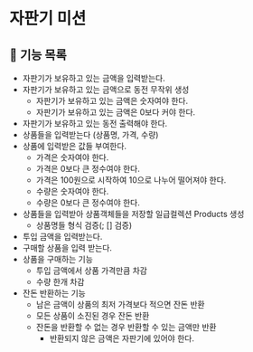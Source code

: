 # 자판기 미션

## :rocket: 기능 목록
+ 자판기가 보유하고 있는 금액을 입력받는다.
+ 자판기가 보유하고 있는 금액으로 동전 무작위 생성
  + 자판기가 보유하고 있는 금액은 숫자여야 한다.
  + 자판기가 보유하고 있는 금액은 0보다 커야 한다.
+ 자판기가 보유하고 있는 동전 출력해야 한다.
+ 상품들을 입력받는다 (상품명, 가격, 수량)
+ 상품에 입력받은 값들 부여한다.
  + 가격은 숫자여야 한다.
  + 가격은 0보다 큰 정수여야 한다.
  + 가격은 100원으로 시작하여 10으로 나누어 떨어져야 한다.
  + 수량은 숫자여야 한다.
  + 수량은 0보다 큰 정수여야 한다. 
+ 상품들을 입력받아 상품객체들을 저장할 일급컬렉션 Products 생성
    + 상품명들 형식 검증(; [] 검증)
+ 투입 금액을 입력받는다.
+ 구매할 상품을 입력 받는다.
+ 상품을 구매하는 기능
  + 투입 금액에서 상품 가격만큼 차감
  + 수량 한개 차감
+ 잔돈 반환하는 기능
  + 남은 금액이 상품의 최저 가격보다 적으면 잔돈 반환
  + 모든 상품이 소진된 경우 잔돈 반환
  + 잔돈을 반환할 수 없는 경우 반환할 수 있는 금액만 반환
    + 반환되지 않은 금액은 자판기에 있어야 한다.

